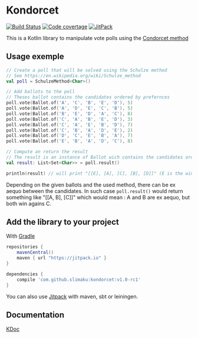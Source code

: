 # Kondorcet
[![Build Status](https://travis-ci.org/slimaku/kondorcet.svg?branch=master)](https://travis-ci.org/slimaku/kondorcet)
[![Code covertage](https://codecov.io/gh/slimaku/kondorcet/branch/master/graph/badge.svg)](https://codecov.io/gh/slimaku/kondorcet)
[![JitPack](https://jitpack.io/v/slimaku/kondorcet.svg)](https://jitpack.io/#slimaku/kondorcet)

This is a Kotlin library to manipulate vote polls using the [Condorcet method](https://en.wikipedia.org/wiki/Condorcet_method)

## Usage exemple
```kotlin
// Create a poll that will be solved using the Schulze method 
// See https://en.wikipedia.org/wiki/Schulze_method
val poll = SchulzeMethod<Char>()

// Add ballots to the poll
// Theses ballot contains the candidates ordered by prefernces
poll.vote(Ballot.of('A', 'C', 'B', 'E', 'D'), 5)
poll.vote(Ballot.of('A', 'D', 'E', 'C', 'B'), 5)
poll.vote(Ballot.of('B', 'E', 'D', 'A', 'C'), 8)
poll.vote(Ballot.of('C', 'A', 'B', 'E', 'D'), 3)
poll.vote(Ballot.of('C', 'A', 'E', 'B', 'D'), 7)
poll.vote(Ballot.of('C', 'B', 'A', 'D', 'E'), 2)
poll.vote(Ballot.of('D', 'C', 'E', 'B', 'A'), 7)
poll.vote(Ballot.of('E', 'B', 'A', 'D', 'C'), 8)

// Compute an return the result
// The result is an instance of Ballot wich contains the candidates ordered from the winners to the losers
val result: List<Set<Char>> = poll.result()

println(result) // will print "[[E], [A], [C], [B], [D]]" (E is the winner)
```

Depending on the given ballots and the used method, there can be ex aequo between the candidates.
In such case `poll.result()` would return something like "[[A, B], [C]]" which would mean : A and B are ex aequo, but both win agains C.

## Add the library to your project
With [Gradle](https://gradle.org)
```gradle
repositories {
    mavenCentral()
    maven { url "https://jitpack.io" }
}

dependencies {
    compile 'com.github.slimaku:kondorcet:v1.0-rc1'
}
```

You can also use [Jitpack](https://jitpack.io/#slimaku/kraft) with maven, sbt or leiningen.

## Documentation
[KDoc](https://slimaku.github.io/kondorcet/doc/1.0/kondorcet/kondorcet/index.html)
